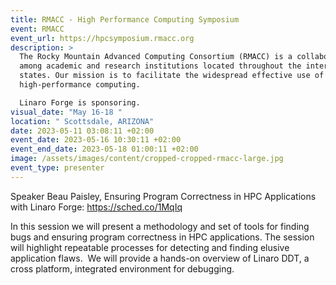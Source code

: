 ```yaml
---
title: RMACC - High Performance Computing Symposium
event: RMACC
event_url: https://hpcsymposium.rmacc.org
description: >
  The Rocky Mountain Advanced Computing Consortium (RMACC) is a collaboration
  among academic and research institutions located throughout the intermountain
  states. Our mission is to facilitate the widespread effective use of
  high-performance computing.

  Linaro Forge is sponsoring.
visual_date: "May 16-18 "
location: " Scottsdale, ARIZONA"
date: 2023-05-11 03:08:11 +02:00
event_date: 2023-05-16 10:30:11 +02:00
event_end_date: 2023-05-18 01:00:11 +02:00
image: /assets/images/content/cropped-cropped-rmacc-large.jpg
event_type: presenter
---
```

Speaker Beau Paisley, Ensuring Program Correctness in HPC Applications with Linaro Forge: https://sched.co/1MqIq

In this session we will present a methodology and set of tools for finding bugs and ensuring program correctness in HPC applications. The session will highlight repeatable processes for detecting and finding elusive application flaws.  We will provide a hands-on overview of Linaro DDT, a cross platform, integrated environment for debugging.